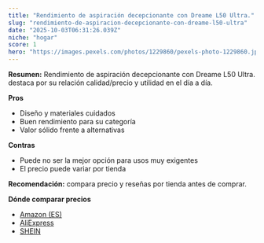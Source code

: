 ```yaml
---
title: "Rendimiento de aspiración decepcionante con Dreame L50 Ultra."
slug: "rendimiento-de-aspiracion-decepcionante-con-dreame-l50-ultra"
date: "2025-10-03T06:31:26.039Z"
niche: "hogar"
score: 1
hero: "https://images.pexels.com/photos/1229860/pexels-photo-1229860.jpeg?auto=compress&cs=tinysrgb&fit=crop&h=627&w=1200&auto=compress&cs=tinysrgb&w=1200&h=675&fit=crop"
---
```


**Resumen:** Rendimiento de aspiración decepcionante con Dreame L50 Ultra. destaca por su relación calidad/precio y utilidad en el día a día.

**Pros**
- Diseño y materiales cuidados
- Buen rendimiento para su categoría
- Valor sólido frente a alternativas

**Contras**
- Puede no ser la mejor opción para usos muy exigentes
- El precio puede variar por tienda

**Recomendación:** compara precio y reseñas por tienda antes de comprar.

**Dónde comparar precios**
- [Amazon (ES)](https://www.amazon.es/s?k=Rendimiento%20de%20aspiraci%C3%B3n%20decepcionante%20con%20Dreame%20L50%20Ultra.&tag=teknovashop25-21)
- [AliExpress](https://www.aliexpress.com/wholesale?SearchText=Rendimiento%20de%20aspiraci%C3%B3n%20decepcionante%20con%20Dreame%20L50%20Ultra.)
- [SHEIN](https://www.shein.com/pdsearch/Rendimiento%20de%20aspiraci%C3%B3n%20decepcionante%20con%20Dreame%20L50%20Ultra.)